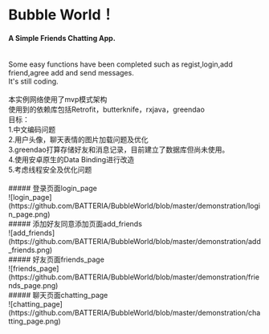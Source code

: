 
# Bubble World！

#### A Simple Friends Chatting App.<br>
<br>
Some easy functions have been completed such as regist,login,add friend,agree add and send messages.<br>
It's still coding.<br>
<br>
本实例网络使用了mvp模式架构<br>
使用到的依赖库包括Retrofit，butterknife，rxjava，greendao<br>
目标：<br>
1.中文编码问题<br>
2.用户头像，聊天表情的图片加载问题及优化<br>
3.greendao打算存储好友和消息记录，目前建立了数据库但尚未使用。<br>
4.使用安卓原生的Data Binding进行改造<br>
5.考虑线程安全及优化问题<br>
<br>
##### 登录页面login_page<br>
![login_page](https://github.com/BATTERIA/BubbleWorld/blob/master/demonstration/login_page.png)
<br>
##### 添加好友同意添加页面add_friends<br>
![add_friends](https://github.com/BATTERIA/BubbleWorld/blob/master/demonstration/add_friends.png)
<br>
##### 好友页面friends_page<br>
![friends_page](https://github.com/BATTERIA/BubbleWorld/blob/master/demonstration/friends_page.png)
<br>
##### 聊天页面chatting_page<br>
![chatting_page](https://github.com/BATTERIA/BubbleWorld/blob/master/demonstration/chatting_page.png)
